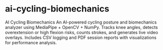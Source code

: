 # ai-cycling-biomechanics
AI Cycling Biomechanics An AI-powered cycling posture and biomechanics analyzer using MediaPipe + OpenCV + NumPy. Tracks knee angles, detects overextension or high flexion risks, counts strokes, and generates live video overlays. Includes CSV logging and PDF session reports with visualizations for performance analysis.
